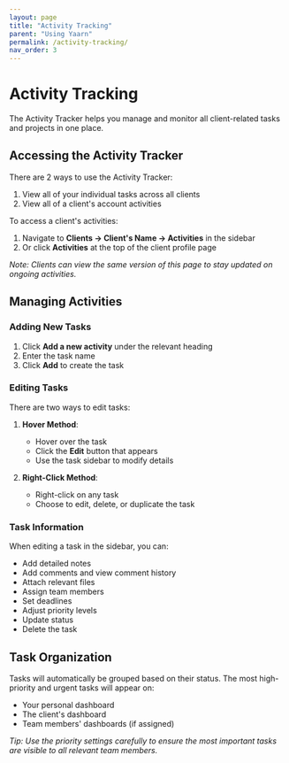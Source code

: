 ```yaml
---
layout: page
title: "Activity Tracking"
parent: "Using Yaarn"
permalink: /activity-tracking/
nav_order: 3
---
```


# Activity Tracking

The Activity Tracker helps you manage and monitor all client-related tasks and projects in one place.

## Accessing the Activity Tracker

There are 2 ways to use the Activity Tracker:

1. View all of your individual tasks across all clients
2. View all of a client's account activities

To access a client's activities:

1. Navigate to **Clients → Client's Name → Activities** in the sidebar
2. Or click **Activities** at the top of the client profile page

_Note: Clients can view the same version of this page to stay updated on ongoing activities._

## Managing Activities

### Adding New Tasks

1. Click **Add a new activity** under the relevant heading
2. Enter the task name
3. Click **Add** to create the task

### Editing Tasks

There are two ways to edit tasks:

1. **Hover Method**:

   - Hover over the task
   - Click the **Edit** button that appears
   - Use the task sidebar to modify details

2. **Right-Click Method**:
   - Right-click on any task
   - Choose to edit, delete, or duplicate the task

### Task Information

When editing a task in the sidebar, you can:

- Add detailed notes
- Add comments and view comment history
- Attach relevant files
- Assign team members
- Set deadlines
- Adjust priority levels
- Update status
- Delete the task

## Task Organization

Tasks will automatically be grouped based on their status. The most high-priority and urgent tasks will appear on:

- Your personal dashboard
- The client's dashboard
- Team members' dashboards (if assigned)

_Tip: Use the priority settings carefully to ensure the most important tasks are visible to all relevant team members._
